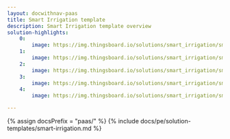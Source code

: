 ```yaml
---
layout: docwithnav-paas
title: Smart Irrigation template
description: Smart Irrigation template overview
solution-highlights:
    0:
        image: https://img.thingsboard.io/solutions/smart_irrigation/smart-irrigation-1.png
    1:
        image: https://img.thingsboard.io/solutions/smart_irrigation/smart-irrigation-2.png
    2:
        image: https://img.thingsboard.io/solutions/smart_irrigation/smart-irrigation-3.png
    3:
        image: https://img.thingsboard.io/solutions/smart_irrigation/smart-irrigation-4.png
    4:
        image: https://img.thingsboard.io/solutions/smart_irrigation/smart-irrigation-5.png

---
```


{% assign docsPrefix = "paas/" %}
{% include docs/pe/solution-templates/smart-irrigation.md %}